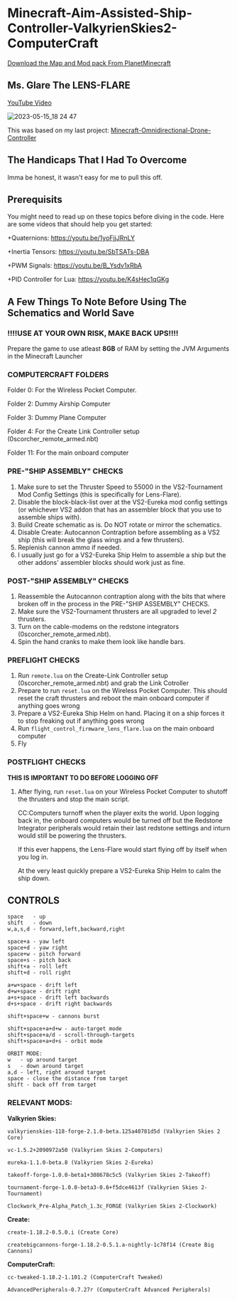 # Minecraft-Aim-Assisted-Ship-Controller-ValkyrienSkies2-ComputerCraft

[Download the Map and Mod pack From PlanetMinecraft]()

## Ms. Glare The LENS-FLARE
[YouTube Video]()

![2023-05-15_18 24 47](https://github.com/19PHOBOSS98/Minecraft-Aim-Assisted-Ship-Controller-ValkyrienSkies2-ComputerCraft/assets/37253663/005d3817-2475-418b-8ec3-4b74fe054505)



This was based on my last project:
[Minecraft-Omnidirectional-Drone-Controller](https://github.com/19PHOBOSS98/Minecraft-Omnidirectional-Drone-Controller-ValkyrienSkies2-ComputerCraft)

## The Handicaps That I Had To Overcome
Imma be honest, it wasn't easy for me to pull this off. 

## Prerequisits
You might need to read up on these topics before diving in the code. Here are some videos that should help you get started:

  +Quaternions: https://youtu.be/1yoFjjJRnLY
  
  +Inertia Tensors: https://youtu.be/SbTSATs-DBA
  
  +PWM Signals: https://youtu.be/B_Ysdv1xRbA
  
  +PID Controller for Lua: https://youtu.be/K4sHec1qGKg
  
  
## A Few Things To Note Before Using The Schematics and World Save

### **!!!!USE AT YOUR OWN RISK, MAKE BACK UPS!!!!**

Prepare the game to use atleast **8GB** of RAM by setting the JVM Arguments in the Minecraft Launcher

### COMPUTERCRAFT FOLDERS

Folder 0: For the Wireless Pocket Computer.

Folder 2: Dummy Airship Computer

Folder 3: Dummy Plane Computer

Folder 4: For the Create Link Controller setup (0scorcher_remote_armed.nbt)

Folder 11: For the main onboard computer


### PRE-"SHIP ASSEMBLY" CHECKS
1. Make sure to set the Thruster Speed to 55000 in the VS2-Tournament Mod Config Settings (this is specifically for Lens-Flare).
2. Disable the block-black-list over at the VS2-Eureka mod config settings (or whichever VS2 addon that has an assembler block that you use to assemble ships with). 
3. Build Create schematic as is. Do NOT rotate or mirror the schematics.
4. Disable Create: Autocannon Contraption before assembling as a VS2 ship (this will break the glass wings and a few thrusters).
5. Replenish cannon ammo if needed.
6. I usually just go for a VS2-Eureka Ship Helm to assemble a ship but the other addons' assembler blocks should work just as fine.

### POST-"SHIP ASSEMBLY" CHECKS
1. Reassemble the Autocannon contraption along with the bits that where broken off in the process in the PRE-"SHIP ASSEMBLY" CHECKS.
2. Make sure the VS2-Tournament thrusters are all upgraded to level *2* thrusters.
3. Turn on the cable-modems on the redstone integrators (0scorcher_remote_armed.nbt).
4. Spin the hand cranks to make them look like handle bars.

### PREFLIGHT CHECKS
1. Run `remote.lua` on the Create-Link Controller setup (0scorcher_remote_armed.nbt) and grab the Link Cotroller
2. Prepare to run `reset.lua` on the Wireless Pocket Computer. This should reset the craft thrusters and reboot the main onboard computer if anything goes wrong
3. Prepare a VS2-Eureka Ship Helm on hand. Placing it on a ship forces it to stop freaking out if anything goes wrong 
4. Run `flight_control_firmware_lens_flare.lua` on the main onboard computer
5. Fly

### POSTFLIGHT CHECKS
**THIS IS IMPORTANT TO DO BEFORE LOGGING OFF**
1. After flying, run `reset.lua` on your Wireless Pocket Computer to shutoff the thrusters and stop the main script. 

    CC:Computers turnoff when the player exits the world. Upon logging back in, the onboard computers would be turned off but the Redstone Integrator peripherals would retain their last redstone settings and inturn would still be powering the thrusters.
    
    If this ever happens, the Lens-Flare would start flying off by itself when you log in.
    
    At the very least quickly prepare a VS2-Eureka Ship Helm to calm the ship down.
    
## CONTROLS
```
space   - up
shift   - down
w,a,s,d - forward,left,backward,right

space+a - yaw left
space+d - yaw right
space+w - pitch forward
space+s - pitch back
shift+a - roll left
shift+d - roll right

a+w+space - drift left
d+w+space - drift right
a+s+space - drift left backwards
d+s+space - drift right backwards

shift+space+w - cannons burst

shift+space+a+d+w - auto-target mode
shift+space+a/d - scroll-through-targets
shift+space+a+d+s - orbit mode

ORBIT MODE:
w   - up around target
s   - down around target
a,d - left, right around target
space - close the distance from target
shift - back off from target

```

### RELEVANT MODS:

**Valkyrien Skies:**
```
valkyrienskies-118-forge-2.1.0-beta.125a40781d5d (Valkyrien Skies 2 Core)

vc-1.5.2+2090972a50 (Valkyrien Skies 2-Computers)

eureka-1.1.0-beta.8 (Valkyrien Skies 2-Eureka)

takeoff-forge-1.0.0-beta1+308678c5c5 (Valkyrien Skies 2-Takeoff)

tournament-forge-1.0.0-beta3-0.6+f5dce4613f (Valkyrien Skies 2-Tournament)

Clockwork_Pre-Alpha_Patch_1.3c_FORGE (Valkyrien Skies 2-Clockwork)
```

**Create:**
```
create-1.18.2-0.5.0.i (Create Core)

createbigcannons-forge-1.18.2-0.5.1.a-nightly-1c78f14 (Create Big Cannons)
```

**ComputerCraft:**
```
cc-tweaked-1.18.2-1.101.2 (ComputerCraft Tweaked)

AdvancedPeripherals-0.7.27r (ComputerCraft Advanced Peripherals)
```
